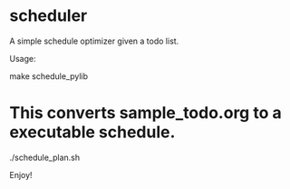 scheduler
=========

A simple schedule optimizer given a todo list. 

Usage:

make schedule_pylib

# This converts sample_todo.org to a executable schedule.
./schedule_plan.sh 

Enjoy!
